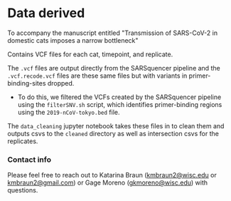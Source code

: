 # Data derived
To accompany the manuscript entitled "Transmission of SARS-CoV-2 in domestic cats imposes a narrow bottleneck"

Contains VCF files for each cat, timepoint, and replicate. 

The `.vcf` files are output directly from the SARSquencer pipeline and the `.vcf.recode.vcf` files are these same files but with variants in primer-binding-sites dropped. 

- To do this, we filtered the VCFs created by the SARSquencer pipeline using the `filterSNV.sh` script, which identifies primer-binding regions using the `2019-nCoV-tokyo.bed` file. 

The `data_cleaning` jupyter notebook takes these files in to clean them and outputs csvs to the `cleaned` directory as well as intersection csvs for the replicates. 

### Contact info 

Please feel free to reach out to Katarina Braun (kmbraun2@wisc.edu or kmbraun2@gmail.com) or Gage Moreno (gkmoreno@wisc.edu) with questions. 
